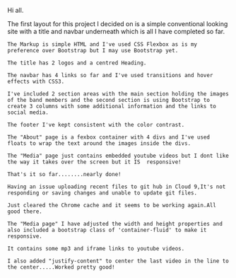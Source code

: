 Hi all.

The first layout for this project I decided on is a simple conventional looking site with a title and navbar underneath which is all I have completed so far.

    The Markup is simple HTML and I've used CSS Flexbox as is my preference over Bootstrap but I may use Bootstrap yet.
    
    The title has 2 logos and a centred Heading.
    
    The navbar has 4 links so far and I've used transitions and hover effects with CSS3.
    
    I've included 2 section areas with the main section holding the images of the band members and the second section is using Bootstrap to create 3 columns with some additional information and the links to social media.
    
    The footer I've kept consistent with the color contrast.
    
    The "About" page is a fexbox container with 4 divs and I've used floats to wrap the text around the images inside the divs.
    
    The "Media" page just contains embedded youtube videos but I dont like the way it takes over the screen but it IS  responsive!
    
    That's it so far........nearly done!
    
    Having an issue uploading recent files to git hub in Cloud 9,It's not responding or saving changes and unable to update git files.
    
    Just cleared the Chrome cache and it seems to be working again.All good there.
    
    The "Media page" I have adjusted the width and height properties and also included a bootstrap class of 'container-fluid' to make it responsive.
    
    It contains some mp3 and iframe links to youtube videos.
    
    I also added "justify-content" to center the last video in the line to the center.....Worked pretty good!